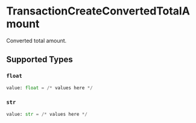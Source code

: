 # TransactionCreateConvertedTotalAmount

Converted total amount.


## Supported Types

### `float`

```python
value: float = /* values here */
```

### `str`

```python
value: str = /* values here */
```

